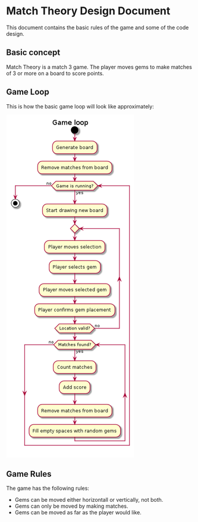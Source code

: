 # Match Theory Design Document

This document contains the basic rules of the game and some of the code design.

## Basic concept

Match Theory is a match 3 game. The player moves gems to make matches of 3 or more on a board to score points.

## Game Loop

This is how the basic game loop will look like approximately:

![](/doc/gameloop.png)

## Game Rules

The game has the following rules:
- Gems can be moved either horizontall or vertically, not both.
- Gems can only be moved by making matches.
- Gems can be moved as far as the player would like.
